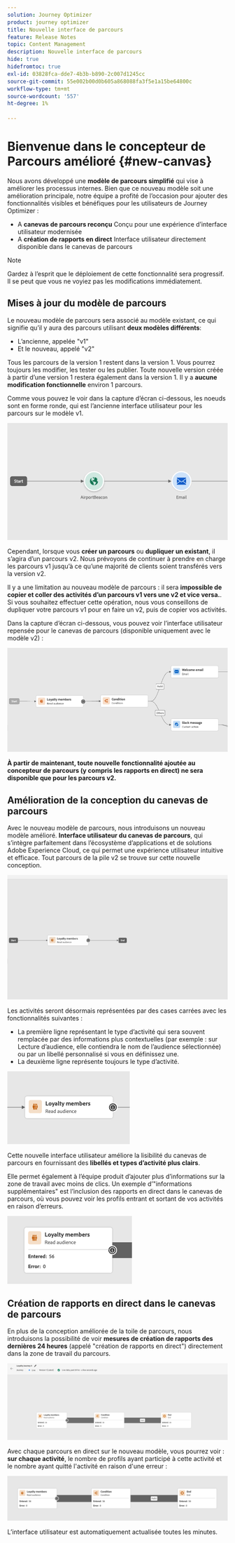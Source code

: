 ```yaml
---
solution: Journey Optimizer
product: journey optimizer
title: Nouvelle interface de parcours
feature: Release Notes
topic: Content Management
description: Nouvelle interface de parcours
hide: true
hidefromtoc: true
exl-id: 03828fca-dde7-4b3b-b890-2c007d1245cc
source-git-commit: 55e002b00d0b605a868088fa3f5e1a15be64800c
workflow-type: tm+mt
source-wordcount: '557'
ht-degree: 1%

---
```


# Bienvenue dans le concepteur de Parcours amélioré {#new-canvas}

Nous avons développé une **modèle de parcours simplifié** qui vise à améliorer les processus internes. Bien que ce nouveau modèle soit une amélioration principale, notre équipe a profité de l’occasion pour ajouter des fonctionnalités visibles et bénéfiques pour les utilisateurs de Journey Optimizer :

* A **canevas de parcours reconçu** Conçu pour une expérience d’interface utilisateur modernisée
* A **création de rapports en direct** Interface utilisateur directement disponible dans le canevas de parcours

>[!NOTE]
>
>Gardez à l’esprit que le déploiement de cette fonctionnalité sera progressif. Il se peut que vous ne voyiez pas les modifications immédiatement.

## Mises à jour du modèle de parcours

Le nouveau modèle de parcours sera associé au modèle existant, ce qui signifie qu’il y aura des parcours utilisant **deux modèles différents**:

* L’ancienne, appelée &quot;v1&quot;
* Et le nouveau, appelé &quot;v2&quot;

Tous les parcours de la version 1 restent dans la version 1. Vous pourrez toujours les modifier, les tester ou les publier. Toute nouvelle version créée à partir d’une version 1 restera également dans la version 1. Il y a **aucune modification fonctionnelle** environ 1 parcours.

Comme vous pouvez le voir dans la capture d’écran ci-dessous, les noeuds sont en forme ronde, qui est l’ancienne interface utilisateur pour les parcours sur le modèle v1.

![](assets/new-canvas.png)

Cependant, lorsque vous **créer un parcours** ou **dupliquer un existant**, il s’agira d’un parcours v2.  Nous prévoyons de continuer à prendre en charge les parcours v1 jusqu’à ce qu’une majorité de clients soient transférés vers la version v2.

Il y a une limitation au nouveau modèle de parcours : il sera **impossible de copier et coller des activités d’un parcours v1 vers une v2 et vice versa.**. Si vous souhaitez effectuer cette opération, nous vous conseillons de dupliquer votre parcours v1 pour en faire un v2, puis de copier vos activités.

Dans la capture d’écran ci-dessous, vous pouvez voir l’interface utilisateur repensée pour le canevas de parcours (disponible uniquement avec le modèle v2) :

![](assets/new-canvas2.png)

**À partir de maintenant, toute nouvelle fonctionnalité ajoutée au concepteur de parcours (y compris les rapports en direct) ne sera disponible que pour les parcours v2.**

## Amélioration de la conception du canevas de parcours

Avec le nouveau modèle de parcours, nous introduisons un nouveau modèle amélioré. **Interface utilisateur du canevas de parcours**, qui s’intègre parfaitement dans l’écosystème d’applications et de solutions Adobe Experience Cloud, ce qui permet une expérience utilisateur intuitive et efficace. Tout parcours de la pile v2 se trouve sur cette nouvelle conception.

![](assets/new-canvas3.gif)

Les activités seront désormais représentées par des cases carrées avec les fonctionnalités suivantes :

* La première ligne représentant le type d’activité qui sera souvent remplacée par des informations plus contextuelles (par exemple : sur Lecture d’audience, elle contiendra le nom de l’audience sélectionnée) ou par un libellé personnalisé si vous en définissez une.
* La deuxième ligne représente toujours le type d’activité.

![](assets/new-canvas4.png)

Cette nouvelle interface utilisateur améliore la lisibilité du canevas de parcours en fournissant des **libellés et types d’activité plus clairs**.

Elle permet également à l’équipe produit d’ajouter plus d’informations sur la zone de travail avec moins de clics. Un exemple d’&quot;informations supplémentaires&quot; est l’inclusion des rapports en direct dans le canevas de parcours, où vous pouvez voir les profils entrant et sortant de vos activités en raison d’erreurs.

![](assets/new-canvas5.png)


## Création de rapports en direct dans le canevas de parcours

En plus de la conception améliorée de la toile de parcours, nous introduisons la possibilité de voir **mesures de création de rapports des dernières 24 heures** (appelé &quot;création de rapports en direct&quot;) directement dans la zone de travail du parcours.

![](assets/new-canvas6bis.png)

Avec chaque parcours en direct sur le nouveau modèle, vous pourrez voir : **sur chaque activité**, le nombre de profils ayant participé à cette activité et le nombre ayant quitté l&#39;activité en raison d&#39;une erreur :

![](assets/new-canvas8.png)

<!--`
With every live journey on the new model, you will be able to see two types of "last 24 hours" reporting information:

* On a **new insert**, you will see:
    * The number of profiles that have been exported for audience-triggered journeys. You will see the number of profiles available in the last export job alongside the time when that export has been made.
    * The number of profiles who exited the journey
    * The percentage of errors
    ![](assets/new-canvas7.png)
* **On each activity**, you will see the number of profiles who entered that activity and the number who exited because of an error:
    ![](assets/new-canvas8.png)
-->

L’interface utilisateur est automatiquement actualisée toutes les minutes.

<!--
Please note that you may see differences between the number of exported profiles and the number of profiles flowing through the journey. The exported profiles count only provides information about the last export job being made while the number of profiles entering an activity only contains profiles who did it in the last 24 hours. This can especially be visible on recurring daily journeys as there could be a data overlap between two days.
-->
